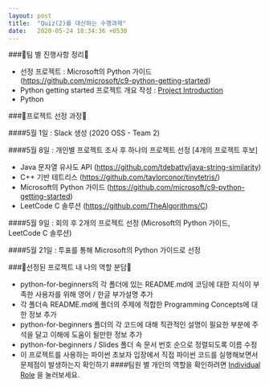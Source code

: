 ```yaml
---
layout: post
title:  "Quiz(2)를 대신하는 수행과제"
date:   2020-05-24 18:34:36 +0530
---
```


###🎈팀 별 진행사항 정리🎈
- 선정 프로젝트 : Microsoft의 Python 가이드 (https://github.com/microsoft/c9-python-getting-started)
- Python getting started 프로젝트 개요 작성 : [Project Introduction][Project-Introduction]
- Python


###🎈프로젝트 선정 과정🎈

####5월 1일 : Slack 생성 (2020 OSS - Team 2) 

####5월 8일 : 개인별 프로젝트 조사 후 하나의 프로젝트 선정
[4개의 프로젝트 후보]
- Java 문자열 유사도 API (https://github.com/tdebatty/java-string-similarity)
- C++ 기반 테트리스 (https://github.com/taylorconor/tinytetris/)
- Microsoft의 Python 가이드 (https://github.com/microsoft/c9-python-getting-started)
- LeetCode C 솔루션 (https://github.com/TheAlgorithms/C)

####5월 9일 : 회의 후 2개의 프로젝트 선정 (Microsoft의 Python 가이드, LeetCode C 솔루션) 

####5월 21일 : 투표를 통해 Microsoft의 Python 가이드로 선정 

###🎈선정된 프로젝트 내 나의 역할 분담🎈
- python-for-beginners의 각 폴더에 있는 README.md에 코딩에 대한 지식이 부족한 사용자를 위해 영어 / 한글 부가설명 추가
- 각 폴더속 README.md에 폴더의 주제에 적합한 Programming Concepts에 대한 정보 추가
- python-for-beginners 폴더의 각 코드에 대해 직관적인 설명이 필요한 부분에 주석을 달고 이해에 도움이 될만한 정보 추가
- python-for-beginners / Slides 폴더 속 문서 번호 순으로 정렬되도록 이름 수정
- 이 프로젝트를 사용하는 파이썬 초보자 입장에서 직접 파이썬 코드를 실행해보면서 문제점이 발생하는지 확인하기
####팀원 별 개인의 역할을 확인하려면 [Individual Role][Individual-Role] 을 눌러보세요.


[Project-Introduction]: https://20-1-skku-oss.github.io/2020-1-OSS-2/2020/05/24/Project-Introduction.html
[Recent-Issues]: https://20-1-skku-oss.github.io/2020-1-OSS-2/2020/05/24/Recent-Issues.html
[Project-Contribute-Plan]: https://20-1-skku-oss.github.io/2020-1-OSS-2/2020/05/24/Project-Contribute-Plan.html
[Code-of-Conduct]: https://20-1-skku-oss.github.io/2020-1-OSS-2/2020/05/24/Code-of-Conduct.html
[Closed-Pull-Request]: https://20-1-skku-oss.github.io/2020-1-OSS-2/2020/05/24/Closed-Pull-Request.html
[About-MIT-Liscense]: https://20-1-skku-oss.github.io/2020-1-OSS-2/2020/05/24/About-MIT-Liscense.html
[Individual-Role]: https://20-1-skku-oss.github.io/2020-1-OSS-2/2020/05/24/Individual-Role.html
